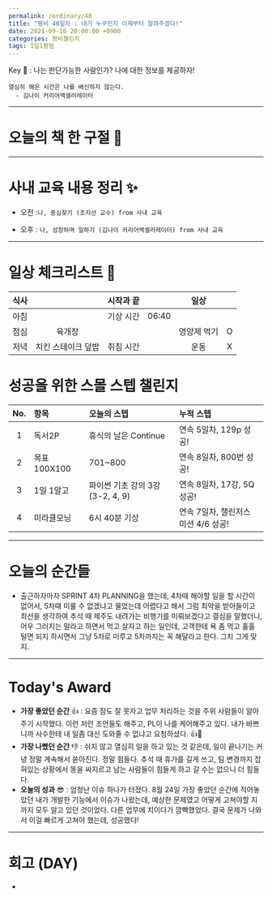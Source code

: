 ```yaml
---
permalink: /ordinary/40
title: "평비 40일차 : 내가 누구인지 이제부터 알려주겠다!"
date: 2021-09-16 20:00:00 +0900
categories: 평비챌린지
tags: 1일1평범
---  
```

Key 🔑 : 나는 판단가능한 사람인가? 나에 대한 정보를 제공하자!
```
열심히 해온 시간은 나를 배신하지 않는다.
  - 김나이 커리어액셀러레이터
```

---
# 오늘의 책 한 구절 📕

---
# 사내 교육 내용 정리 ✨
- 오전 :`나, 중심찾기 (조지선 교수) from 사내 교육`  

- 오후 : `나, 성장하며 일하기 (김나이 커리어액셀러레이터) from 사내 교육`  

---
# 일상 체크리스트 📃

| 식사 |  | 시작과 끝 |  | 일상 |  |
|:----:|:----:|:----:|:----:|:----:|:----:|
| 아침 |  | 기상 시간 | 06:40 |  |  |
| 점심 | 육개장 |  |  | 영양제 먹기 | O |
| 저녁 | 치킨 스테이크 덮밥 | 취침 시간 |  | 운동 | X |

# 성공을 위한 스몰 스텝 챌린지

| No. | 항목 | 오늘의 스텝 | 누적 스텝 |
|:----:|:----|:----|:----|
| 1 | 독서2P | 휴식의 날은 Continue | 연속 5일차, 129p 성공! |
| 2 | 목표 100X100 | 701~800 | 연속 8일차, 800번 성공! |
| 3 | 1일 1알고 | 파이썬 기초 강의 3강 (3-2, 4, 9) | 연속 8일차, 17강, 5Q 성공! |
| 4 | 미라클모닝 | 6시 40분 기상 | 연속 7일차, 챌린저스 미션 4/6 성공! |

---
# 오늘의 순간들
- 출근하자마자 SPRINT 4차 PLANNING을 했는데, 4차때 해야할 일을 할 시간이 없어서, 5차때 미룰 수 없겠냐고 물었는데 어렵다고 해서 그럼 최악을 받아들이고 최선을 생각하여 추석 때 제주도 내려가는 비행기를 미뤄보겠다고 결심을 말했더니, 어우 그러지는 말라고 하면서 먹고 살자고 하는 일인데, 고객한테 욕 좀 먹고 훌훌 털면 되지 하시면서 그냥 5차로 미루고 5차까지는 꼭 해달라고 한다. 그치 그게 맞지.  

---
# Today's Award
- **가장 좋았던 순간** 👍 : 요즘 잠도 잘 못자고 업무 처리하는 것을 주위 사람들이 알아주기 시작했다. 이런 저런 조언들도 해주고, PL이 나를 케어해주고 있다. 내가 바쁘니까 사수한테 내 일좀 대신 도와줄 수 없냐고 요청하셨다. 👍👏
- **가장 나빴던 순간** 👎 : 쉬지 않고 열심히 일을 하고 있는 것 같은데, 일이 끝나기는 커녕 정말 계속해서 쏟아진다. 정말 힘들다. 추석 때 휴가를 길게 쓰고, 팀 변경까지 잡혀있는 상황에서 똥을 싸지르고 남는 사람들이 힘들게 하고 갈 수는 없으니 더 힘들다.
- **오늘의 성과** 😎 : 엄청난 이슈 하나가 터졌다. 8월 24일 가장 좋았던 순간에 적어놓았던 내가 개발한 기능에서 이슈가 나왔는데, 예상한 문제였고 어떻게 고쳐야할 지까지 모두 알고 있던 것이었다. 다른 업무에 치이다가 깜빡했었다. 결국 문제가 나와서 이걸 빠르게 고쳐야 했는데, 성공했다!

---
# 회고 (DAY)
- 